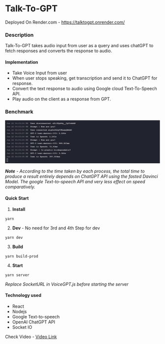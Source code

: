 # Talk-To-GPT

Deployed On Render.com - https://talktogpt.onrender.com/

### Description
Talk-To-GPT takes audio input from user as a query and uses chatGPT to fetch responses and converts the response to audio.

#### Implementation
 - Take Voice Input from user
 - When user stops speaking, get transcription and send it to ChatGPT for response.
 - Convert the text response to audio using Google cloud Text-To-Speech API.
 - Play audio on the client as a response from GPT.

### Benchmark
![enter image description here](https://raw.githubusercontent.com/nakullondhe/Talk-To-ChatGPT/main/benchmark.png?raw=true)

***Note** - According to the time taken by each process, the total time to produce a result entirely depends on ChatGPT API using the fasted Davinci Model. The google Text-to-speech API and very less effect on speed comparatively.*

#### Quick Start

 1. **Install** 
```
yarn
```
 2. **Dev** - No need for 3rd and 4th Step for dev
 ```
 yarn dev
 ```
 3. **Build**
 ```
 yarn build-prod
 ```
 4. **Start**
 ```
 yarn server
 ```

*Replace SocketURL in VoiceGPT.js before starting the server*

#### Technology used 
 - React
 - Nodejs
 - Google Text-to-speech
 - OpenAI ChatGPT API
 - Socket IO

Check Video - [Video Link](https://youtu.be/7uDj3V9FM_0)
